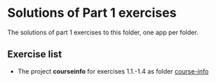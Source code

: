 # Solutions of Part 1 exercises

The solutions of part 1 exercises to this folder, one app per folder.

## Exercise list

- The project **courseinfo** for exercises 1.1.-1.4 as folder [course-info](./course-info/)
